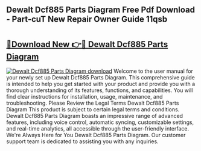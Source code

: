 ## Dewalt Dcf885 Parts Diagram Free Pdf Download - Part-cuT New Repair Owner Guide 11qsb

# <h2><a href="http://dfqffa.blite.top/?on=Dewalt+Dcf885+Parts+Diagram">🔗Download New 👉🔴 Dewalt Dcf885 Parts Diagram</a></h2>

[![Dewalt Dcf885 Parts Diagram download](https://i.imgur.com/lujVjoI.png)](http://dfqffa.blite.top/?on=Dewalt+Dcf885+Parts+Diagram)
Welcome to the user manual for your newly set up Dewalt Dcf885 Parts Diagram. This comprehensive guide is intended to help you get started with your product and provide you with a thorough understanding of its features, functions, and capabilities. You will find clear instructions for installation, usage, maintenance, and troubleshooting. Please Review the Legal Terms Dewalt Dcf885 Parts Diagram This product is subject to certain legal terms and conditions. Dewalt Dcf885 Parts Diagram boasts an impressive range of advanced features, including voice control, automatic syncing, customizable settings, and real-time analytics, all accessible through the user-friendly interface. We're Always Here for You Dewalt Dcf885 Parts Diagram. Our customer support team is dedicated to assisting you with any inquiries.
